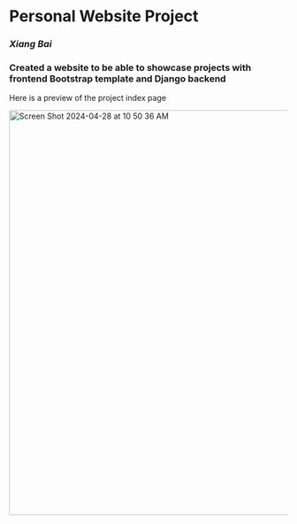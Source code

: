 # Personal Website Project 

### _Xiang Bai_
### Created a website to be able to showcase projects with frontend Bootstrap template and Django backend

Here is a preview of the project index page


<img width="732" alt="Screen Shot 2024-04-28 at 10 50 36 AM" src="https://github.com/seanb118/rp-portfolio/assets/73686356/01cc9ffd-23a5-4868-a0f4-734a99930435">
